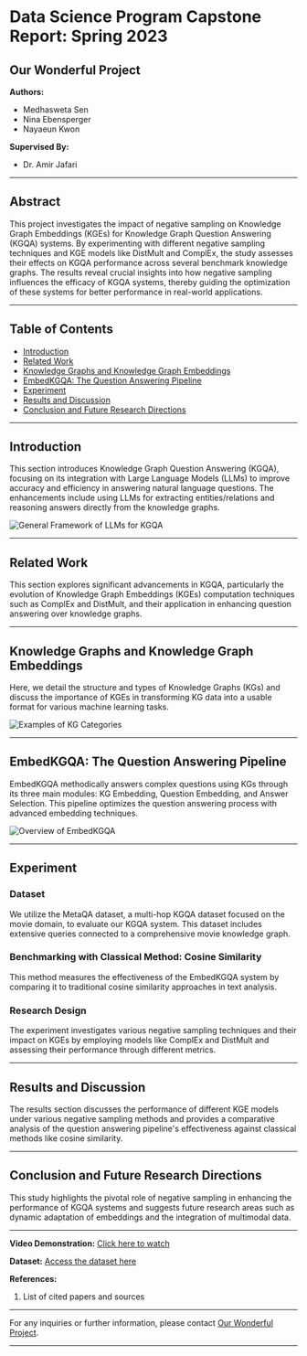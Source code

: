 # Data Science Program Capstone Report: Spring 2023

## Our Wonderful Project

**Authors:**
- Medhasweta Sen 
- Nina Ebensperger
- Nayaeun Kwon

**Supervised By:**
- Dr. Amir Jafari

---

## Abstract

This project investigates the impact of negative sampling on Knowledge Graph Embeddings (KGEs) for Knowledge Graph Question Answering (KGQA) systems. By experimenting with different negative sampling techniques and KGE models like DistMult and ComplEx, the study assesses their effects on KGQA performance across several benchmark knowledge graphs. The results reveal crucial insights into how negative sampling influences the efficacy of KGQA systems, thereby guiding the optimization of these systems for better performance in real-world applications.

---

## Table of Contents

- [Introduction](#introduction)
- [Related Work](#related-work)
- [Knowledge Graphs and Knowledge Graph Embeddings](#knowledge-graphs-and-knowledge-embeddings)
- [EmbedKGQA: The Question Answering Pipeline](#embedkgqa-the-question-answering-pipeline)
- [Experiment](#experiment)
- [Results and Discussion](#results-and-discussion)
- [Conclusion and Future Research Directions](#conclusion-and-future-research-directions)

---

## Introduction

This section introduces Knowledge Graph Question Answering (KGQA), focusing on its integration with Large Language Models (LLMs) to improve accuracy and efficiency in answering natural language questions. The enhancements include using LLMs for extracting entities/relations and reasoning answers directly from the knowledge graphs.

![General Framework of LLMs for KGQA](https://miro.medium.com/v2/resize:fit:1086/format:webp/1*JSHShzlkC_pAMpI-U4VKIg.png)


---

## Related Work

This section explores significant advancements in KGQA, particularly the evolution of Knowledge Graph Embeddings (KGEs) computation techniques such as ComplEx and DistMult, and their application in enhancing question answering over knowledge graphs.

---

## Knowledge Graphs and Knowledge Graph Embeddings

Here, we detail the structure and types of Knowledge Graphs (KGs) and discuss the importance of KGEs in transforming KG data into a usable format for various machine learning tasks.

![Examples of KG Categories](link-to-image)

---

## EmbedKGQA: The Question Answering Pipeline

EmbedKGQA methodically answers complex questions using KGs through its three main modules: KG Embedding, Question Embedding, and Answer Selection. This pipeline optimizes the question answering process with advanced embedding techniques.

![Overview of EmbedKGQA](link-to-image)

---

## Experiment

### Dataset

We utilize the MetaQA dataset, a multi-hop KGQA dataset focused on the movie domain, to evaluate our KGQA system. This dataset includes extensive queries connected to a comprehensive movie knowledge graph.

### Benchmarking with Classical Method: Cosine Similarity

This method measures the effectiveness of the EmbedKGQA system by comparing it to traditional cosine similarity approaches in text analysis.

### Research Design

The experiment investigates various negative sampling techniques and their impact on KGEs by employing models like ComplEx and DistMult and assessing their performance through different metrics.

---

## Results and Discussion

The results section discusses the performance of different KGE models under various negative sampling methods and provides a comparative analysis of the question answering pipeline's effectiveness against classical methods like cosine similarity.

---

## Conclusion and Future Research Directions

This study highlights the pivotal role of negative sampling in enhancing the performance of KGQA systems and suggests future research areas such as dynamic adaptation of embeddings and the integration of multimodal data.

---

**Video Demonstration:** [Click here to watch](link-to-video)

**Dataset:** [Access the dataset here](link-to-dataset)

**References:**
1. List of cited papers and sources

---

For any inquiries or further information, please contact [Our Wonderful Project](mailto:contact@ourwonderfulproject.org).

---
